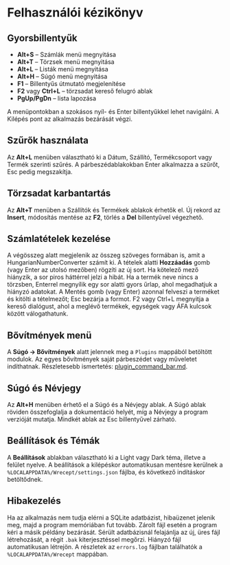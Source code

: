 # Felhasználói kézikönyv

## Gyorsbillentyűk
- **Alt+S** – Számlák menü megnyitása
- **Alt+T** – Törzsek menü megnyitása
- **Alt+L** – Listák menü megnyitása
- **Alt+H** – Súgó menü megnyitása
- **F1** – Billentyűs útmutató megjelenítése
- **F2** vagy **Ctrl+L** – törzsadat kereső felugró ablak
- **PgUp/PgDn** – lista lapozása

A menüpontokban a szokásos nyíl- és Enter billentyűkkel lehet navigálni. A Kilépés pont az alkalmazás bezárását végzi.

## Szűrők használata
Az **Alt+L** menüben választható ki a Dátum, Szállító, Termékcsoport vagy Termék szerinti szűrés. A párbeszédablakokban Enter alkalmazza a szűrőt, Esc pedig megszakítja.

## Törzsadat karbantartás
Az **Alt+T** menüben a Szállítók és Termékek ablakok érhetők el. Új rekord az **Insert**, módosítás mentése az **F2**, törlés a **Del** billentyűvel végezhető.

## Számlatételek kezelése
A végösszeg alatt megjelenik az összeg szöveges formában is,
amit a HungarianNumberConverter számít ki.
A tételek alatti **Hozzáadás** gomb (vagy Enter az utolsó mezőben) rögzíti az új sort.
Ha kötelező mező hiányzik, a sor piros háttérrel jelzi a hibát.
Ha a termék neve nincs a törzsben, Enterrel megnyílik egy sor alatti gyors űrlap,
ahol megadhatjuk a hiányzó adatokat. A Mentés gomb (vagy Enter) azonnal
felveszi a terméket és kitölti a tételmezőt; Esc bezárja a formot.
F2 vagy Ctrl+L megnyitja a kereső dialógust, ahol a meglévő termékek, egységek vagy ÁFA kulcsok között válogathatunk.

## Bővítmények menü
A **Súgó → Bővítmények** alatt jelennek meg a `Plugins` mappából betöltött modulok.
Az egyes bővítmények saját párbeszédet vagy műveletet indíthatnak.
Részletesebb ismertetés: [plugin_command_bar.md](plugin_command_bar.md).

## Súgó és Névjegy
Az **Alt+H** menüben érhető el a Súgó és a Névjegy ablak. A Súgó ablak röviden összefoglalja a dokumentáció helyét, míg a Névjegy a program verzióját mutatja. Mindkét ablak az Esc billentyűvel zárható.

## Beállítások és Témák
A **Beállítások** ablakban választható ki a Light vagy Dark téma, illetve a felület nyelve. A beállítások a kilépéskor automatikusan mentésre kerülnek a `%LOCALAPPDATA%/Wrecept/settings.json` fájlba, és következő indításkor betöltődnek.

## Hibakezelés
Ha az alkalmazás nem tudja elérni a SQLite adatbázist, hibaüzenet jelenik meg,
majd a program memóriában fut tovább. Zárolt fájl esetén a program kéri a másik
példány bezárását. Sérült adatbázisnál felajánlja az új, üres fájl létrehozását,
a régit `.bak` kiterjesztéssel megőrzi. Hiányzó fájl automatikusan létrejön. A
részletek az `errors.log` fájlban találhatók a `%LOCALAPPDATA%/Wrecept` mappában.
